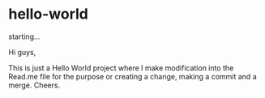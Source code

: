 # hello-world
starting...

Hi guys,

This is just a Hello World project where I make modification into the Read.me file for the purpose or creating a change, making a commit and a merge.
Cheers.
